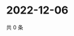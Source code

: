 # 2022-12-06

共 0 条

<!-- BEGIN WEIBO -->
<!-- 最后更新时间 Tue Dec 06 2022 02:17:51 GMT+0800 (China Standard Time) -->

<!-- END WEIBO -->
